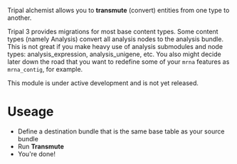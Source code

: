 
Tripal alchemist allows you to **transmute** (convert) entities from one type to another.


Tripal 3 provides migrations for most base content types.  Some content types (namely Analysis) convert all analysis nodes to the analysis bundle.  This is not great if you make heavy use of analysis submodules and node types: analysis_expression, analysis_unigene, etc.  You also might decide later down the road that you want to redefine some of your `mrna` features as `mrna_contig`, for example.

This module is under active development and is not yet released.

# Useage

* Define a destination bundle that is the same base table as your source bundle
* Run **Transmute**
* You're done!
